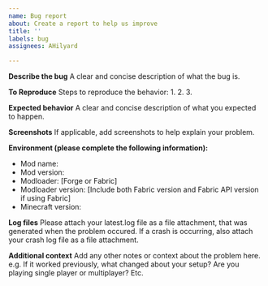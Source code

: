 ```yaml
---
name: Bug report
about: Create a report to help us improve
title: ''
labels: bug
assignees: AHilyard

---
```


**Describe the bug**
A clear and concise description of what the bug is.

**To Reproduce**
Steps to reproduce the behavior:
1. 
2. 
3. 

**Expected behavior**
A clear and concise description of what you expected to happen.

**Screenshots**
If applicable, add screenshots to help explain your problem.

**Environment (please complete the following information):**
 - Mod name: 
 - Mod version:
 - Modloader: [Forge or Fabric]
 - Modloader version: [Include both Fabric version and Fabric API version if using Fabric]
 - Minecraft version:

**Log files**
Please attach your latest.log file as a file attachment, that was generated when the problem occured.  If a crash is occurring, also attach your crash log file as a file attachment.

**Additional context**
Add any other notes or context about the problem here.  e.g. If it worked previously, what changed about your setup?  Are you playing single player or multiplayer?  Etc.
